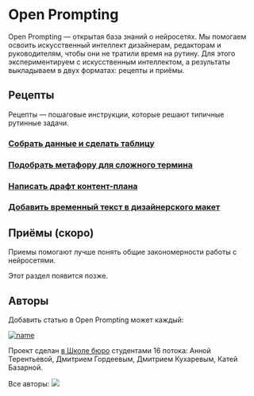 # Open Prompting

Open Prompting — открытая база знаний о нейросетях. Мы помогаем освоить искусственный интеллект дизайнерам, редакторам и руководителям, чтобы они не тратили время на рутину. Для этого экспериментируем с искусственным интеллектом, а результаты выкладываем в двух форматах: рецепты и приёмы.

## Рецепты

Рецепты — пошаговые инструкции, которые решают типичные рутинные задачи.

### [**Собрать данные и сделать таблицу**](ya.ru)

### [**Подобрать метафору для сложного термина**](ya.ru)

### [**Написать драфт контент-плана**](https://github.com/grdv/openprompting/blob/main/recipes/%D0%9D%D0%B0%D0%BF%D0%B8%D1%81%D0%B0%D1%82%D1%8C%20%D0%B4%D1%80%D0%B0%D1%84%D1%82%20%D0%BA%D0%BE%D0%BD%D1%82%D0%B5%D0%BD%D1%82-%D0%BF%D0%BB%D0%B0%D0%BD%D0%B0.md)

### [Добавить временный текст в дизайнерского макет](ya.ru)

## Приёмы (скоро)

Приемы помогают лучше понять общие закономерности работы с нейросетями. 

Этот раздел появится позже. 

## Авторы

Добавить статью в Open Prompting может каждый:

[![name](https://github.com/grdv/openprompting/blob/19ef95f7cd8a0dfdc497d1a93f4cd69b31c66ce1/images/call.png)](ya.ru)


Проект сделан [в Школе бюро](https://bureau.ru/school) студентами 16 потока: Анной Терентьевой, Дмитрием Гордеевым, Дмитрием Кухаревым, Катей Базарной.

Все авторы:
<a href="https://github.com/grdv/openprompting/graphs/contributors">
 <img src="https://contrib.rocks/image?repo=grdv/openprompting" />
</a>
